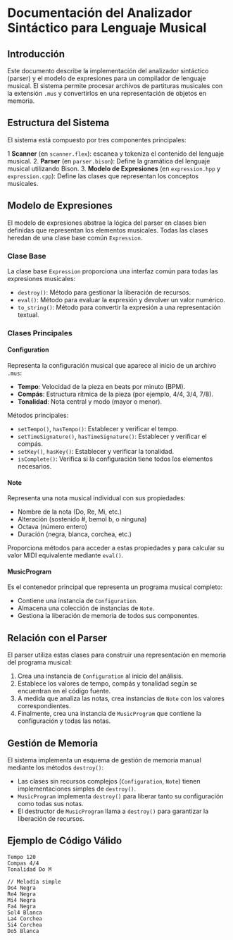 # Documentación del Analizador Sintáctico para Lenguaje Musical

## Introducción

Este documento describe la implementación del analizador sintáctico (parser) y el modelo de expresiones para un compilador de lenguaje musical. El sistema permite procesar archivos de partituras musicales con la extensión `.mus` y convertirlos en una representación de objetos en memoria.

## Estructura del Sistema

El sistema está compuesto por tres componentes principales:

1 **Scanner** (en `scanner.flex`): escanea y tokeniza el contenido del lenguaje musical.
2. **Parser** (en `parser.bison`): Define la gramática del lenguaje musical utilizando Bison.
3. **Modelo de Expresiones** (en `expression.hpp` y `expression.cpp`): Define las clases que representan los conceptos musicales.

## Modelo de Expresiones

El modelo de expresiones abstrae la lógica del parser en clases bien definidas que representan los elementos musicales. Todas las clases heredan de una clase base común `Expression`.

### Clase Base

La clase base `Expression` proporciona una interfaz común para todas las expresiones musicales:

- `destroy()`: Método para gestionar la liberación de recursos.
- `eval()`: Método para evaluar la expresión y devolver un valor numérico.
- `to_string()`: Método para convertir la expresión a una representación textual.

### Clases Principales

#### Configuration

Representa la configuración musical que aparece al inicio de un archivo `.mus`:

- **Tempo**: Velocidad de la pieza en beats por minuto (BPM).
- **Compás**: Estructura rítmica de la pieza (por ejemplo, 4/4, 3/4, 7/8).
- **Tonalidad**: Nota central y modo (mayor o menor).

Métodos principales:
- `setTempo()`, `hasTempo()`: Establecer y verificar el tempo.
- `setTimeSignature()`, `hasTimeSignature()`: Establecer y verificar el compás.
- `setKey()`, `hasKey()`: Establecer y verificar la tonalidad.
- `isComplete()`: Verifica si la configuración tiene todos los elementos necesarios.

#### Note

Representa una nota musical individual con sus propiedades:

- Nombre de la nota (Do, Re, Mi, etc.)
- Alteración (sostenido #, bemol b, o ninguna)
- Octava (número entero)
- Duración (negra, blanca, corchea, etc.)

Proporciona métodos para acceder a estas propiedades y para calcular su valor MIDI equivalente mediante `eval()`.

#### MusicProgram

Es el contenedor principal que representa un programa musical completo:

- Contiene una instancia de `Configuration`.
- Almacena una colección de instancias de `Note`.
- Gestiona la liberación de memoria de todos sus componentes.

## Relación con el Parser

El parser utiliza estas clases para construir una representación en memoria del programa musical:

1. Crea una instancia de `Configuration` al inicio del análisis.
2. Establece los valores de tempo, compás y tonalidad según se encuentran en el código fuente.
3. A medida que analiza las notas, crea instancias de `Note` con los valores correspondientes.
4. Finalmente, crea una instancia de `MusicProgram` que contiene la configuración y todas las notas.

## Gestión de Memoria

El sistema implementa un esquema de gestión de memoria manual mediante los métodos `destroy()`:

- Las clases sin recursos complejos (`Configuration`, `Note`) tienen implementaciones simples de `destroy()`.
- `MusicProgram` implementa `destroy()` para liberar tanto su configuración como todas sus notas.
- El destructor de `MusicProgram` llama a `destroy()` para garantizar la liberación de recursos.

## Ejemplo de Código Válido

```
Tempo 120
Compas 4/4
Tonalidad Do M

// Melodía simple
Do4 Negra
Re4 Negra
Mi4 Negra
Fa4 Negra
Sol4 Blanca
La4 Corchea
Si4 Corchea
Do5 Blanca
```
